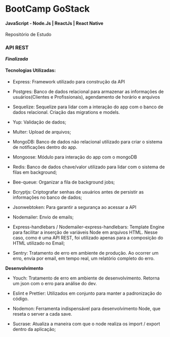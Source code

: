 # BootCamp GoStack

#### JavaScript - Node.Js | ReactJs | React Native


Repositório de Estudo

### API REST

**_Finalizada_**

#### Tecnologias Utilizadas:

- Express:
  Framework utilizado para construção da API

- Postgres:
  Banco de dados relacional para armazenar as informações de usuários(Clientes e Profissionais), agendamento de horário e arquivos

- Sequelize:
  Sequelize para lidar com a interação do app com o banco de dados relacional. Criação das migrations e models.

- Yup:
  Validação de dados;

- Multer:
  Upload de arquivos;

- MongoDB:
  Banco de dados não relacional utilizado para criar o sistema de notificações dentro do app.

- Mongoose:
  Módulo para interação do app com o mongoDB

- Redis:
  Banco de dados chave/valor utilizado para lidar com o sistema de filas em background;

- Bee-queue:
  Organizar a fila de background jobs;

- Bcryptjs:
  Criptografar senhas de usuários antes de persistir as informações no banco de dados; 

- Jsonwebtoken:
  Para garantir a segurança ao acessar a API

- Nodemailer:
  Envio de emails;

- Express-handlebars / Nodemailer-express-handlebars:
  Template Engine para facilitar a inserção de variáveis Node em arquivos HTML.
    Nesse caso, como é uma API REST, foi utilizado apenas para a composição do HTML utilizado no Email;

- Sentry:
  Tratamento de erro em ambiente de produção. Ao ocorrer um erro, envia por email, em tempo real, um relatório completo do erro.

**Desenvolvimento**

- Youch:
  Tratamento de erro em ambiente de desenvolvimento. Retorna um json com o erro para análise do dev.

- Eslint e Prettier:
  Utilizados em conjunto para manter a padronização do código.

- Nodemon:
  Ferramenta indispensável para desenvolvimento Node, que reseta o server a cada save.

- Sucrase:
  Atualiza a maneira com que o node realiza os import / export dentro da aplicação;



